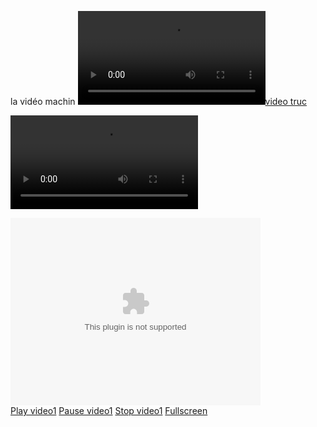 la vidéo machin [![video truc](http://147.210.74.152/Poppy/torse.ogv)](http://147.210.74.152/Poppy/torse.ogv)

<video controls>
	<source src="http://147.210.74.152/Poppy/torse sans copyright.mp4" type="video/mp4">
	<p>Your browser does not support H.264/MP4.</p>
</video>

<embed type="application/x-vlc-plugin"
         name="video1"
         autoplay="no" loop="yes" width="400" height="300"
         target="http://server.example.org/video1.vob" />
<br />
  <a href="javascript:;" onclick='document.video1.play()'>Play video1</a>
  <a href="javascript:;" onclick='document.video1.pause()'>Pause video1</a>
  <a href="javascript:;" onclick='document.video1.stop()'>Stop video1</a>
  <a href="javascript:;" onclick='document.video1.fullscreen()'>Fullscreen</a>


